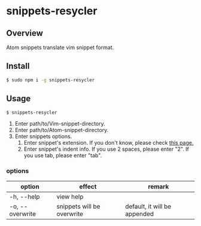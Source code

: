 # snippets-resycler

## Overview
Atom snippets translate vim snippet format.

## Install

```sh
$ sudo npm i -g snippets-resycler
```

## Usage
```sh
$ snippets-resycler
```
1. Enter path/to/Vim-snippet-directory.
1. Enter path/to/Atom-snippet-directory.
1. Enter snippets options.
    1. Enter snippet's extension. If you don't know, please check [this page.](https://github.com/atom/autocomplete-plus/wiki/Autocomplete-Providers)
    1. Enter snippet's indent info. If you use 2 spaces, please enter "2". If you use tab, please enter "tab".

### options
|     option      |           effect           |            remark            |
| --------------- | -------------------------- | ---------------------------- |
|   -h, --help    |         view help          |                              |
| -o, --overwrite | snippets will be overwrite | default, it will be appended |
